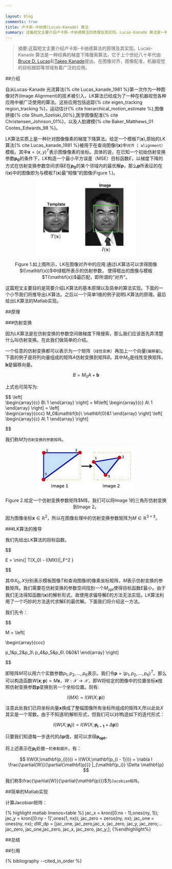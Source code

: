 ```yaml
---

layout: blog
comments: true
title: 卢卡斯-卡纳德(Lucas-Kanade) 算法
summary: 这篇短文主要介绍卢卡斯-卡纳德算法的原理及其实现。Lucas-Kanade 算法是一种经典的梯度下降搜索算法，它于上个世纪八十年代由Bruce D. Lucas和Takeo Kanade提出。在图像对齐，图像配准，机器视觉的目标跟踪等领域有着广泛的应用。
---
```


>摘要:这篇短文主要介绍卢卡斯-卡纳德算法的原理及其实现。Lucas-Kanade 算法是一种经典的梯度下降搜索算法，它于上个世纪八十年代由[Bruce D. Lucas](http://www.ri.cmu.edu/person.html?person_id=1802)和[Takeo Kanade](http://www.ri.cmu.edu/person.html?person_id=136)提出。在图像对齐，图像配准，机器视觉的目标跟踪等领域有着广泛的应用。



##介绍

自从Lucas-Kanade 光流算法{% cite Lucas_kanade_1981 %}第一次作为一种图像对齐(Image Alignment)的技术被引入，LK算法已经成为了一种在机器视觉各种应用中被广泛使用的算法。这些应用包括追踪{% cite eigen_tracking region_tracking %}，运动估计{% cite hierarchical_motion_estimate %},图像拼接{% cite Shum_Szeliski_00%},医学图像配准{% cite Christensen_Johnson_01%}，以及人脸建模{% cite Baker_Matthews_01 Cootes_Edwards_98 %}。


LK算法实质上是一种针对图像像素的梯度下降算法。给定一个模板$T(\mathbf{x})$,原始的LK算法{% cite Lucas_kanade_1981 %}被用于在查询图像$I(\mathbf{x})$中`对齐（ alignment）`模板。其中$\mathbf{x} = (x,y)^T$表示图像像素的坐标。具体的说，在已知一个初始仿射变换参数$\mathbf{p_0}$的条件下，LK构造一个最小平方误差（MSE）目标函数$E$，以梯度下降的方式在仿射变换参数空间求得$E$在$\mathbf{p_0}$的某个邻域内的最优解$\mathbf{p}$，那么$\mathbf{p}$所表征的在$I(\mathbf{x})$中的图像即为与模板$T(\mathbf{x})$最“相像”的图像(Figure 1.)。

<div align='center'><img src="../img/lk_function.png" /><p class = "figure_caption">Figure 1.如上图所示，LK在图像对齐中的应用:通过LK算法可以求得图像$I(\mathbf{x})$中绿框所表示的仿射参数，
使得框出的图像与模板$T(\mathbf{x})$最匹配，即所谓的“对齐”。</p></div>

这篇短文主要目的是简要介绍LK算法的基本原理以及简单的算法实现。下面的一个小节我们将推导出LK算法。之后以一个简单1维的例子说明LK算法的原理。最后给出LK算法的Matlab实现。



##原理

###仿射变换

因为LK算法是在仿射变换的参数空间做梯度下降搜索，那么我们应该首先弄清楚什么叫仿射变换。在此我们做简单的介绍。

一个任意的仿射变换都可以表示为一个矩阵（`线性变换`）再加上一个向量(`偏移量`)。下面的例子是将列向量组成的矩阵$A$仿射变换到矩阵$B$。其中$M_0$是线性变换矩阵，$\mathbf{b}$是偏移向量。

$$
B = M_0A + \mathbf{b}
$$

上式也可简写为:

$$
\left[      
 \begin{array}{c} B\\ 1 
 \end{array} 
 \right] 
 = M\left[ \begin{array}{c} A\\ 1 \end{array} 
 \right] =  \left[      
 \begin{array}{ccc} M_0&\mathbf{b}\\ \mathbf{0}&1 \end{array} 
 \right] \left[ \begin{array}{c} A\\ 1 \end{array} 
 \right]

$$

我们称$M$为`仿射变换的参数矩阵`。

<div align='center'><img src="../img/affine_transform_example.png" width="300px" /><p class = "figure_caption">Figure 2.给定一个仿射变换参数矩阵$M$，我们可以将Image 1的三角形仿射变换到Image 2。</p></div>

因为图像坐标$\mathbf{x} \in \mathbb{R}^2$，所以在图像处理中的仿射变换参数矩阵为$M \in \mathbb{R}^{3 \times 3}$。

###LK算法的推导

我们先给出LK算法的目标函数。

$$

E = \min{\| T(X_0) - I(MX))\|_F^2 }

$$

其中$X_0,X$分别表示模板图像$T$和查询图像$I$的像素坐标矩阵，$M$表示仿射变换的参数矩阵。我们需要在仿射变换的参数空间找到一个$M_{opt}$使得目标函数$E$最小。由于我们无法得知函数$I(\mathbf{x})$的解析形式，故使用求偏导解$E$的方法无法实现。LK算法利用了一个巧妙的方法迭代求解$E$的最优解。下面我们将介绍这一方法。

我们先令：

$$

M = \left[ 

\begin{array}{ccc}

p_1&p_2&p_3\\
p_4&p_5&p_6\\
0&0&1
\end{array}
\right]

$$

即矩阵$M$可以用六个实数参数$p_1,p_2,\dots,p_6$表示。我们令$\mathbf{p} = (p_1,p_2,\dots,p_6)^T$。那么可以构造函数$W(\mathbf{x};\mathbf{p}) = M \mathbf{x}$，$W :\mathscr{X} \to \mathscr{X}$，即W将给定的图像中的位置坐标$\mathbf{x}$按照仿射变换参数$\mathbf{p}$变换到另一个坐标位置。则有:

$$
I(M X) = I(W(X;\mathbf{p}))
$$

注意此处我们已将坐标向量$\mathbf{x}$换成了整幅图像所有坐标所组成的矩阵$X$,所以此处$X$其实是一个常数。由于不知道$I$的解析形式，但我们可以对$I$构造如下的迭代形式：

$$
I(W(X;\mathbf{p_{i}})) = I(W(X;\mathbf{p_{i - 1}} + \Delta \mathbf{p}))
$$

只要我们知道每一步迭代的$\Delta \mathbf{p}$值，就可以求得$\mathbf{p_{opt}}$。

将上述表示在$\mathbf{p_i}$处做`一阶泰勒展开`，有：

$$
I(W(X;\mathbf{p_{i}})) = I(W(X;\mathbf{p_{i - 1}})) + \nabla I \frac{\partial{W}}{\partial{\mathbf{p}}} |_{\mathbf{p_i}} \Delta \mathbf{p}
$$

我们称$\frac{\partial{W}}{\partial{\mathbf{p}}}$为`Jacobian矩阵`。

##简单的Matlab实现

计算Jacobian矩阵：

{% highlight matlab linenos=table %}
    jac_x = kron([0:nx - 1],ones(ny, 1));
    jac_y = kron([0:ny - 1]',ones(1, nx));
    jac_zero = zeros(ny, nx);
    jac_one = ones(ny, nx);
    dW_dp = [jac_one, jac_zero,jac_x, jac_zero, jac_y, jac_zero;...
    jac_zero, jac_one,jac_zero, jac_x, jac_zero, jac_y;];
{%endhighlight%}



##总结

##引用

{% bibliography --cited_in_order %}

